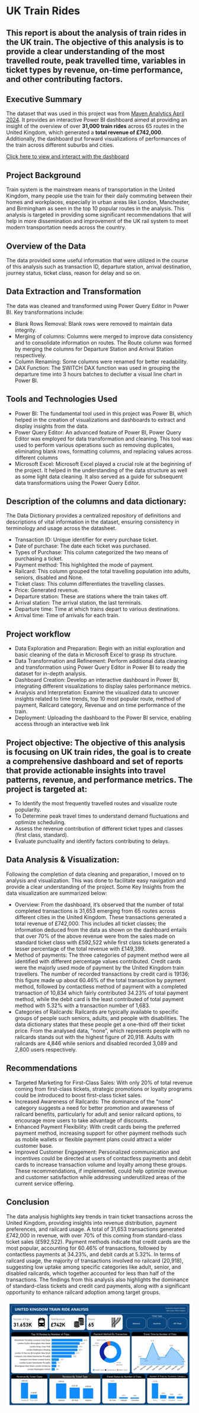 # UK Train Rides
## This report is about the analysis of train rides in the UK train. The objective of this analysis is to provide a clear understanding of the most travelled route, peak travelled time, variables in ticket types by revenue, on-time performance, and other contributing factors.

## Executive Summary
The dataset that was used in this project was from [Maven Analytics April 2024](https://mavenanalytics.io/data-playground). It provides an interactive Power BI dashboard aimed at providing an insight of the overview of over **31,000 train rides** across 65 routes in the United Kingdom, which generated a **total revenue of £742,000**. Additionally, the dashboard put forward visualizations of performances of the train across different suburbs and cities.

[Click here to view and interact with the dashboard](https://app.powerbi.com/view?r=eyJrIjoiMjU5ODIxMmMtZTVmNy00Y2YyLWFjM2ItODg5YzY1MGM3MTZhIiwidCI6ImRmODY3OWNkLWE4MGUtNDVkOC05OWFjLWM4M2VkN2ZmOTVhMCJ9)

## Project Background
Train system is the mainstream means of transportation in the United Kingdom, many people use the train for their daily commuting between their homes and workplaces, especially in urban areas like London, Manchester, and Birmingham as seen in the top 10 popular routes in the analysis. This analysis is targeted in providing some significant recommendations that will help in more dissemination and improvement of the UK rail system to meet modern transportation needs across the country.

## Overview of the Data
The data provided some useful information that were utilized in the course of this analysis such as transaction ID, departure station, arrival destination, journey status, ticket class, reason for delay and so on.

## Data Extraction and Transformation
The data was cleaned and transformed using Power Query Editor in Power BI. Key transformations include:
- Blank Rows Removal: Blank rows were removed to maintain data integrity.
- Merging of columns: Columns were merged to improve data consistency and to consolidate information on routes. The Route column was formed by merging the columns for Departure Station and Arrival Station respectively.
- Column Renaming: Some columns were renamed for better readability.
- DAX Function: The SWITCH DAX function was used in grouping the departure time into 3 hours batches to declutter a visual line chart in Power BI.

## Tools and Technologies Used
- Power BI: The fundamental tool used in this project was Power BI, which helped in the creation of visualizations and dashboards to extract and display insights from the data.
- Power Query Editor: An advanced feature of Power BI, Power Query Editor was employed for data transformation and cleaning. This tool was used to perform various operations such as removing duplicates, eliminating blank rows, formatting columns, and replacing values across different columns
- Microsoft Excel: Microsoft Excel played a crucial role at the beginning of the project. It helped in the understanding of the data structure as well as some light data cleaning. It also served as a guide for subsequent data transformations using the Power Query Editor.

## Description of the columns and data dictionary:
The Data Dictionary provides a centralized repository of definitions and descriptions of vital information in the dataset, ensuring consistency in terminology and usage across the datasheet.
- Transaction ID: Unique identifier for every purchase ticket.
- Date of purchase: The date each ticket was purchased.
- Types of Purchase: This column categorized the two means of purchasing a ticket.
- Payment method: This highlighted the mode of payment.
- Railcard: This column grouped the total travelling population into adults, seniors, disabled and None.
- Ticket class: This column differentiates the travelling classes.
- Price: Generated revenue.
- Departure station: These are stations where the train takes off.
- Arrival station: The arrival station, the last terminals.
- Departure time: Time at which trains depart to various destinations.
- Arrival time: Time of arrivals for each train.

## Project workflow
- Data Exploration and Preparation: Begin with an initial exploration and basic cleaning of the data in Microsoft Excel to grasp its structure.
- Data Transformation and Refinement: Perform additional data cleaning and transformation using Power Query Editor in Power BI to ready the dataset for in-depth analysis.
- Dashboard Creation: Develop an interactive dashboard in Power BI, integrating different visualizations to display sales performance metrics.
- Analysis and Interpretation: Examine the visualized data to uncover insights related to time trends, top 10 most popular route, method of payment, Railcard category, Revenue and on time performance of the train.
- Deployment: Uploading the dashboard to the Power BI service, enabling access through an interactive web link

## Project objective: The objective of this analysis is focusing on UK train rides, the goal is to create a comprehensive dashboard and set of reports that provide actionable insights into travel patterns, revenue, and performance metrics. The project is targeted at:
- To Identify the most frequently travelled routes and visualize route popularity.
- To Determine peak travel times to understand demand fluctuations and optimize scheduling.
- Assess the revenue contribution of different ticket types and classes (first class, standard).
- Evaluate punctuality and identify factors contributing to delays.

## Data Analysis & Visualization:
Following the completion of data cleaning and preparation, I moved on to analysis and visualization. This was done to facilitate easy navigation and provide a clear understanding of the project.
Some Key Insights from the data visualization are summarized below:
- Overview: From the dashboard, it’s observed that the number of total completed transactions is 31,653 emerging from 65 routes across different cities in the United Kingdom. These transactions generated a total revenue of £742,000. This includes all ticket classes; the information deduced from the data as shown on the dashboard entails that over 70% of the above revenue were from the sales made on standard ticket class with £592,522 while first class tickets generated a lesser percentage of the total revenue with £149,399.
- Method of payments: The three categories of payment method were all identified with different percentage values contributed. Credit cards were the majorly used mode of payment by the United Kingdom train travellers. The number of recorded transactions by credit card is 19136; this figure made up about 60.46% of the total transaction by payment method, followed by contactless method of payment with a completed transaction of 10,834 which fairly contributed 34.23% of total payment method, while the debit card is the least contributed of total payment method with 5.32% with a transaction number of 1,683.
- Categories of Railcards: Railcards are typically available to specific groups of people such seniors, adults, and people with disabilities. The data dictionary states that these people get a one-third off their ticket price. From the analysed data, “none”, which represents people with no railcards stands out with the highest figure of 20,918. Adults with railcards are 4,846 while seniors and disabled recorded 3,089 and 2,800 users respectively.
 
## Recommendations
- Targeted Marketing for First-Class Sales: With only 20% of total revenue coming from first-class tickets, strategic promotions or loyalty programs could be introduced to boost first-class ticket sales.
- Increased Awareness of Railcards: The dominance of the "none" category suggests a need for better promotion and awareness of railcard benefits, particularly for adult and senior railcard options, to encourage more users to take advantage of discounts.
- Enhanced Payment Flexibility: With credit cards being the preferred payment method, increasing support for other payment methods such as mobile wallets or flexible payment plans could attract a wider customer base.
- Improved Customer Engagement: Personalized communication and incentives could be directed at users of contactless payments and debit cards to increase transaction volume and loyalty among these groups.
These recommendations, if implemented, could help optimize revenue and customer satisfaction while addressing underutilized areas of the current service offering.

## Conclusion
The data analysis highlights key trends in train ticket transactions across the United Kingdom, providing insights into revenue distribution, payment preferences, and railcard usage. A total of 31,653 transactions generated £742,000 in revenue, with over 70% of this coming from standard-class ticket sales (£592,522). Payment methods indicate that credit cards are the most popular, accounting for 60.46% of transactions, followed by contactless payments at 34.23%, and debit cards at 5.32%. In terms of railcard usage, the majority of transactions involved no railcard (20,918), suggesting low uptake among specific categories like adult, senior, and disabled railcards, which together accounted for less than half of the transactions. The findings from this analysis also highlights the dominance of standard-class tickets and credit card payments, along with a significant opportunity to enhance railcard adoption among target groups.
 
![](https://github.com/KingsleyMichael50/United-Kingdom-Train-Rides/blob/main/UK%20Train%20Rides%20(Kingsley)1_page-0001.jpg)
 
 
 
 
 
 
 
 
 
 
 
 
 
 
 
 
 
 
 
 
 
 

